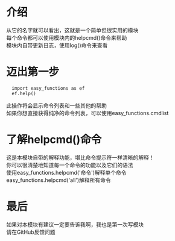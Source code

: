 ﻿# 介绍
从它的名字就可以看出，这就是一个简单但很实用的模块
<br/>每个命令都可以使用模块内的helpcmd()命令来帮助
<br/>模块内自带更新日志，使用log()命令来查看
# 迈出第一步
```
  import easy_functions as ef
  ef.help()
```
此操作将会显示命令列表和一些其他的帮助
<br/>如果你想直接获得纯净的命令列表，可以使用easy_functions.cmdlist
# 了解helpcmd()命令
这是本模块自带的解释功能，堪比命令提示符一样清晰的解释！
<br/>你可以很清楚地知道每一个命令的功能以及它们的语法
<br/>使用easy_functions.helpcmd('命令')解释单个命令
<br/>easy_functions.helpcmd('all')解释所有命令
# 最后
如果对本模块有建议一定要告诉我啊，我也是第一次写模块
<br/>请在GitHub反馈问题